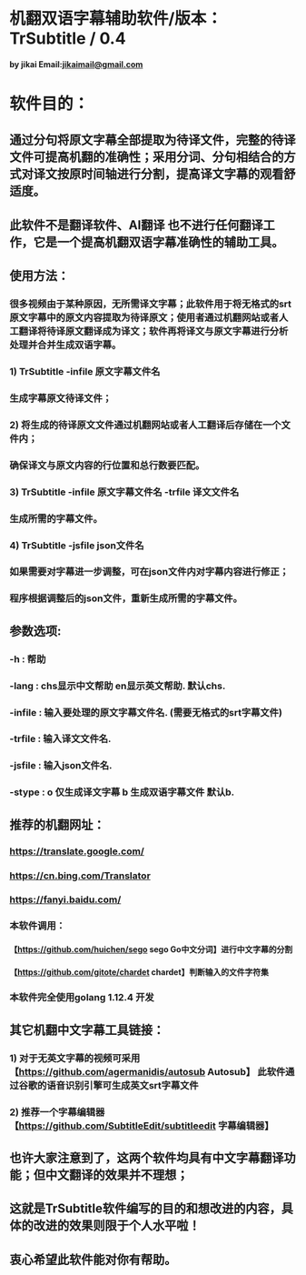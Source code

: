 # 机翻双语字幕辅助软件/版本：TrSubtitle / 0.4 
####  by jikai   Email:jikaimail@gmail.com
# 软件目的：
## 通过分句将原文字幕全部提取为待译文件，完整的待译文件可提高机翻的准确性；采用分词、分句相结合的方式对译文按原时间轴进行分割，提高译文字幕的观看舒适度。
## 此软件不是翻译软件、AI翻译 也不进行任何翻译工作，它是一个提高机翻双语字幕准确性的辅助工具。
## 使用方法：
###     很多视频由于某种原因，无所需译文字幕；此软件用于将无格式的srt原文字幕中的原文内容提取为待译原文；使用者通过机翻网站或者人工翻译将待译原文翻译成为译文；软件再将译文与原文字幕进行分析处理并合并生成双语字幕。
### 1) TrSubtitle -infile 原文字幕文件名  
###    生成字幕原文待译文件；
### 2) 将生成的待译原文文件通过机翻网站或者人工翻译后存储在一个文件内；
###    确保译文与原文内容的行位置和总行数要匹配。
### 3) TrSubtitle -infile 原文字幕文件名  -trfile 译文文件名  
###    生成所需的字幕文件。
### 4) TrSubtitle -jsfile json文件名
###    如果需要对字幕进一步调整，可在json文件内对字幕内容进行修正；
###    程序根据调整后的json文件，重新生成所需的字幕文件。   

## 参数选项:
###  -h          : 帮助
###  -lang       : chs显示中文帮助 en显示英文帮助. 默认chs.
###  -infile     : 输入要处理的原文字幕文件名.  (需要无格式的srt字幕文件)
###  -trfile     : 输入译文文件名. 
###  -jsfile     : 输入json文件名.
###  -stype      : o 仅生成译文字幕 b 生成双语字幕文件 默认b.  

## 推荐的机翻网址：
### https://translate.google.com/
### https://cn.bing.com/Translator
### https://fanyi.baidu.com/

### 本软件调用：
#### 【https://github.com/huichen/sego  sego Go中文分词】进行中文字幕的分割
#### 【https://github.com/gitote/chardet  chardet】判断输入的文件字符集
###  本软件完全使用golang 1.12.4 开发

## 其它机翻中文字幕工具链接： 
###  1) 对于无英文字幕的视频可采用【https://github.com/agermanidis/autosub Autosub】  此软件通过谷歌的语音识别引擎可生成英文srt字幕文件
###  2) 推荐一个字幕编辑器 【https://github.com/SubtitleEdit/subtitleedit  字幕编辑器】
##     也许大家注意到了，这两个软件均具有中文字幕翻译功能；但中文翻译的效果并不理想；
##  这就是TrSubtitle软件编写的目的和想改进的内容，具体的改进的效果则限于个人水平啦！
## 衷心希望此软件能对你有帮助。
